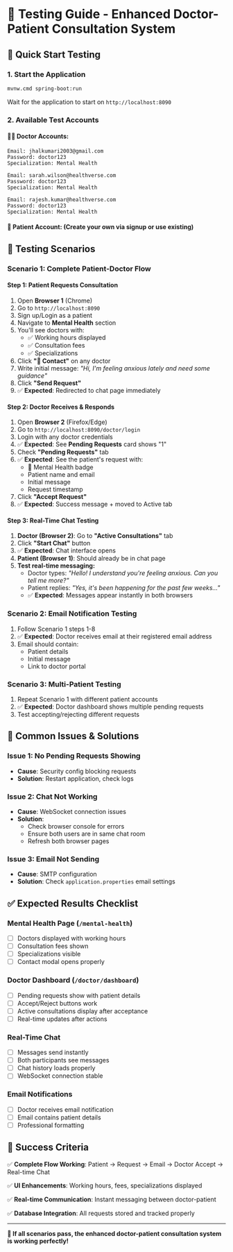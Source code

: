 # 🧪 Testing Guide - Enhanced Doctor-Patient Consultation System

## 🚀 **Quick Start Testing**

### **1. Start the Application**
```bash
mvnw.cmd spring-boot:run
```
Wait for the application to start on `http://localhost:8090`

### **2. Available Test Accounts**

#### 👨‍⚕️ **Doctor Accounts:**
```
Email: jhalkumari2003@gmail.com
Password: doctor123
Specialization: Mental Health

Email: sarah.wilson@healthverse.com  
Password: doctor123
Specialization: Mental Health

Email: rajesh.kumar@healthverse.com
Password: doctor123
Specialization: Mental Health
```

#### 👤 **Patient Account:** (Create your own via signup or use existing)

## 🧪 **Testing Scenarios**

### **Scenario 1: Complete Patient-Doctor Flow**

#### **Step 1: Patient Requests Consultation**
1. Open **Browser 1** (Chrome)
2. Go to `http://localhost:8090`
3. Sign up/Login as a patient
4. Navigate to **Mental Health** section
5. You'll see doctors with:
   - ✅ Working hours displayed
   - ✅ Consultation fees
   - ✅ Specializations
6. Click **"💬 Contact"** on any doctor
7. Write initial message: *"Hi, I'm feeling anxious lately and need some guidance"*
8. Click **"Send Request"**
9. ✅ **Expected**: Redirected to chat page immediately

#### **Step 2: Doctor Receives & Responds**
1. Open **Browser 2** (Firefox/Edge)
2. Go to `http://localhost:8090/doctor/login`
3. Login with any doctor credentials
4. ✅ **Expected**: See **Pending Requests** card shows "1"
5. Check **"Pending Requests"** tab
6. ✅ **Expected**: See the patient's request with:
   - 🧠 Mental Health badge
   - Patient name and email
   - Initial message
   - Request timestamp
7. Click **"Accept Request"**
8. ✅ **Expected**: Success message + moved to Active tab

#### **Step 3: Real-Time Chat Testing**
1. **Doctor (Browser 2)**: Go to **"Active Consultations"** tab
2. Click **"Start Chat"** button
3. ✅ **Expected**: Chat interface opens
4. **Patient (Browser 1)**: Should already be in chat page
5. **Test real-time messaging:**
   - Doctor types: *"Hello! I understand you're feeling anxious. Can you tell me more?"*
   - Patient replies: *"Yes, it's been happening for the past few weeks..."*
   - ✅ **Expected**: Messages appear instantly in both browsers

### **Scenario 2: Email Notification Testing**
1. Follow Scenario 1 steps 1-8
2. ✅ **Expected**: Doctor receives email at their registered email address
3. Email should contain:
   - Patient details
   - Initial message
   - Link to doctor portal

### **Scenario 3: Multi-Patient Testing**
1. Repeat Scenario 1 with different patient accounts
2. ✅ **Expected**: Doctor dashboard shows multiple pending requests
3. Test accepting/rejecting different requests

## 🐛 **Common Issues & Solutions**

### **Issue 1: No Pending Requests Showing**
- **Cause**: Security config blocking requests
- **Solution**: Restart application, check logs

### **Issue 2: Chat Not Working**
- **Cause**: WebSocket connection issues
- **Solution**: 
  - Check browser console for errors
  - Ensure both users are in same chat room
  - Refresh both browser pages

### **Issue 3: Email Not Sending**
- **Cause**: SMTP configuration
- **Solution**: Check `application.properties` email settings

## ✅ **Expected Results Checklist**

### **Mental Health Page (`/mental-health`)**
- [ ] Doctors displayed with working hours
- [ ] Consultation fees shown
- [ ] Specializations visible
- [ ] Contact modal opens properly

### **Doctor Dashboard (`/doctor/dashboard`)**
- [ ] Pending requests show with patient details
- [ ] Accept/Reject buttons work
- [ ] Active consultations display after acceptance
- [ ] Real-time updates after actions

### **Real-Time Chat**
- [ ] Messages send instantly
- [ ] Both participants see messages
- [ ] Chat history loads properly
- [ ] WebSocket connection stable

### **Email Notifications**
- [ ] Doctor receives email notification
- [ ] Email contains patient details
- [ ] Professional formatting

## 🎯 **Success Criteria**

✅ **Complete Flow Working**: Patient → Request → Email → Doctor Accept → Real-time Chat

✅ **UI Enhancements**: Working hours, fees, specializations displayed

✅ **Real-time Communication**: Instant messaging between doctor-patient

✅ **Database Integration**: All requests stored and tracked properly

---

**🎉 If all scenarios pass, the enhanced doctor-patient consultation system is working perfectly!**
